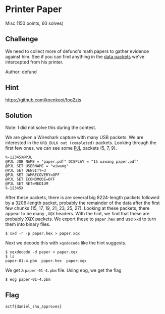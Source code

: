 # Printer Paper
Misc (150 points, 60 solves)

## Challenge 

We need to collect more of defund's math papers to gather evidence against him. See if you can find anything in the [data packets](https://files.actf.co/1c24f3f479ccb20bb2c0169497a7e59e6e9962b03aa5e25ca4a054cd1f4e114b/printer_paper.pcapng) we've intercepted from his printer.

Author: defund

## Hint

https://github.com/koenkooi/foo2zjs

## Solution

Note: I did not solve this during the contest. 

We are given a Wireshark capture with many USB packets. We are interested in the `URB_BULK out (completed)` packets. Looking through the first few ones, we can see some [PJL](https://en.wikipedia.org/wiki/Printer_Job_Language) packets (5, 7, 9).

```
%-12345X@PJL
@PJL JOB NAME = "paper.pdf" DISPLAY = "15 wiwang paper.pdf"
@PJL SET USERNAME = "wiwang"
@PJL SET DENSITY=3 
@PJL SET JAMRECOVERY=OFF 
@PJL SET ECONOMODE=OFF 
@PJL SET RET=MEDIUM 
%-12345X
```

After these packets, there is are several big 8224-length packets followed by a 3206-length packet, probably the remainder of the data after the first few chunks (15, 17, 19, 21, 23, 25, 27). Looking at these packets, there appear to be many `,XQX` headers. With the hint, we find that these are probably XQX packets. We export these to `paper.hex` and use `xxd` to turn them into binary files.

```
$ xxd -r -p paper.hex > paper.xqx
```

Next we decode this with `xqxdecode` like the hint suggests.

```
$ xqxdecode -d paper < paper.xqx
$ ls
paper-01-4.pbm  paper.hex  paper.xqx
```

We get a `paper-01-4.pbm` file. Using eog, we get the flag

```
$ eog paper-01-4.pbm
```

## Flag

```
actf{daniel_zhu_approves}
```